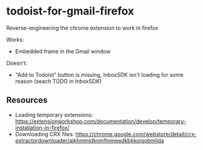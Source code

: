 # todoist-for-gmail-firefox
Reverse-engineering the chrome extension to work in firefox

Works:
- Embedded frame in the Gmail window

Doesn't:
- "Add to Todoist" button is missing, InboxSDK isn't loading for some reason (seach TODO in InboxSDK)

## Resources
- Loading temporary extensions: https://extensionworkshop.com/documentation/develop/temporary-installation-in-firefox/
- Downloading CRX files: https://chrome.google.com/webstore/detail/crx-extractordownloader/ajkhmmldknmfjnmeedkbkkojgobmljda
